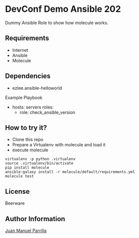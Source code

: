 # DevConf Demo Ansible 202

Dummy Ansible Role to show how molecule works.

## Requirements

- Internet
- Ansible
- Molecule

## Dependencies

- ezlee.ansible-helloworld

Example Playbook

- hosts: servers
  roles:
     - role: check_ansible_version

## How to try it?

- Clone this repo
- Prepare a Virtualenv with molecule and load it
- execute molecule

```
virtualenv -p python .virtualenv
source .virtualenv/bin/activate
pip install molecule
ansible-galaxy install -r molecule/default/requirements.yml
molecule test
```

## License

Beerware

## Author Information

[Juan Manuel Parrilla](https://twitter.com/Kerbeross)


